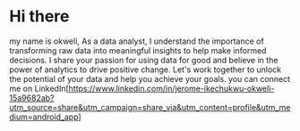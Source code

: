 # Hi there
my name is okweli,
As a data analyst, I understand the importance of transforming raw data into meaningful insights to help make informed decisions. I share your passion for using data for good and believe in the power of analytics to drive positive change. Let's work together to unlock the potential of your data and help you achieve your goals.
you can connect me on LinkedIn[https://www.linkedin.com/in/jerome-ikechukwu-okweli-15a9682ab?utm_source=share&utm_campaign=share_via&utm_content=profile&utm_medium=android_app]

